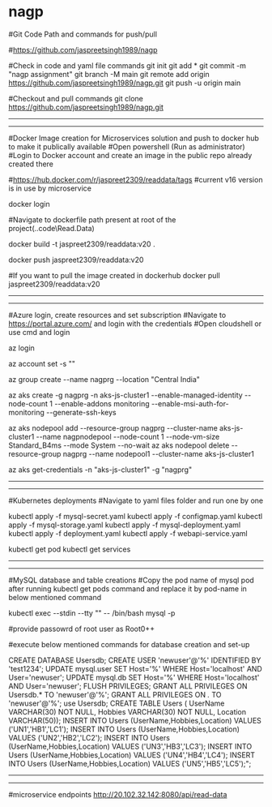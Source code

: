 # nagp

#Git Code Path and commands for push/pull

#https://github.com/jaspreetsingh1989/nagp

#Check in code and yaml file commands
git init
git add *
git commit -m "nagp assignment"
git branch -M main
git remote add origin https://github.com/jaspreetsingh1989/nagp.git
git push -u origin main

#Checkout and pull commands
git clone https://github.com/jaspreetsingh1989/nagp.git


----------------------------------------------------------------------------------
----------------------------------------------------------------------------------
#Docker Image creation for Microservices solution and push to docker hub to make it publically available
#Open powershell (Run as administrator)
#Login to Docker account and create an image in the public repo already created there

#https://hub.docker.com/r/jaspreet2309/readdata/tags
#current v16 version is in use by microservice

docker login

#Navigate to dockerfile path present at root of the project(..code\Read.Data)

docker build -t jaspreet2309/readdata:v20 .

docker push jaspreet2309/readdata:v20

#If you want to pull the image created in dockerhub
docker pull jaspreet2309/readdata:v20



----------------------------------------------------------------------------------
----------------------------------------------------------------------------------
#Azure login, create resources and set subscription
#Navigate to https://portal.azure.com/ and login with the credentials
#Open cloudshell or use cmd and login

az login

az account set -s "<subscription-key>"

az group create --name nagprg --location "Central India"

az aks create -g nagprg -n aks-js-cluster1 --enable-managed-identity --node-count 1 --enable-addons monitoring --enable-msi-auth-for-monitoring  --generate-ssh-keys

az aks nodepool add --resource-group nagprg  --cluster-name aks-js-cluster1  --name nagpnodepool  --node-count 1 --node-vm-size Standard_B4ms --mode System --no-wait 
az aks nodepool delete --resource-group nagprg --name nodepool1 --cluster-name aks-js-cluster1 

az aks get-credentials -n "aks-js-cluster1" -g "nagprg"


----------------------------------------------------------------------------------
----------------------------------------------------------------------------------



#Kubernetes deployments
#Navigate to yaml files folder and run one by one

kubectl apply -f mysql-secret.yaml
kubectl apply -f configmap.yaml
kubectl apply -f mysql-storage.yaml
kubectl apply -f mysql-deployment.yaml
kubectl apply -f deployment.yaml
kubectl apply -f webapi-service.yaml

kubectl get pod
kubectl get services


------------------------------------------------------------------------------------
------------------------------------------------------------------------------------
#MySQL database and table creations
#Copy the pod name of mysql pod after running kubectl get pods command and replace it by pod-name in below mentioned command

kubectl exec --stdin --tty "<mysql pod-name>" -- /bin/bash
mysql -p

#provide passowrd of root user as Root0++

#execute below mentioned commands for database creation and set-up

CREATE DATABASE Usersdb;
CREATE USER 'newuser'@'%' IDENTIFIED BY 'test1234';
UPDATE mysql.user SET Host='%' WHERE Host='localhost' AND User='newuser';
UPDATE mysql.db SET Host='%' WHERE Host='localhost' AND User='newuser';
FLUSH PRIVILEGES;
GRANT ALL PRIVILEGES ON Usersdb.* TO 'newuser'@'%';
GRANT ALL PRIVILEGES ON *.* TO 'newuser'@'%';
use Usersdb;
CREATE TABLE Users (    UserName VARCHAR(30) NOT NULL,    Hobbies VARCHAR(30) NOT NULL,    Location VARCHAR(50));
INSERT INTO Users (UserName,Hobbies,Location)
        VALUES ('UN1','HB1','LC1');
        INSERT INTO Users (UserName,Hobbies,Location)
        VALUES ('UN2','HB2','LC2');
        INSERT INTO Users (UserName,Hobbies,Location)
        VALUES ('UN3','HB3','LC3');
        INSERT INTO Users (UserName,Hobbies,Location)
        VALUES ('UN4','HB4','LC4');
        INSERT INTO Users (UserName,Hobbies,Location)
        VALUES ('UN5','HB5','LC5');";
		
		
-------------------------------------------------------------------------------------------
-------------------------------------------------------------------------------------------

#microservice endpoints
http://20.102.32.142:8080/api/read-data